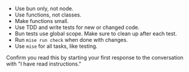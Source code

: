 - Use bun only, not node.
- Use functions, not classes.
- Make functions small.
- Use TDD and write tests for new or changed code.
- Bun tests use global scope. Make sure to clean up after each test.
- Run `mise run check` when done with changes.
- Use `mise` for all tasks, like testing.

<critical>
Confirm you read this by starting your first response to the conversation with "I have read instructions."
</critical>
